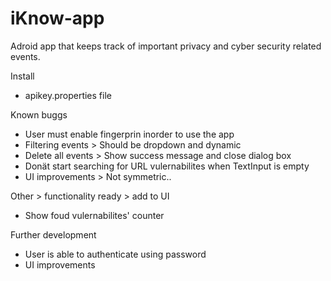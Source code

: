 # iKnow-app
Adroid app that keeps track of important privacy and cyber security related events.


Install

- apikey.properties file



Known buggs

- User must enable fingerprin inorder to use the app
- Filtering events > Should be dropdown and dynamic
- Delete all events > Show success message and close dialog box
- Donät start searching for URL vulernabilites when TextInput is empty
- UI improvements > Not symmetric..


Other > functionality ready > add to UI
- Show foud vulernabilites' counter


Further development
- User is able to authenticate using password
- UI improvements
